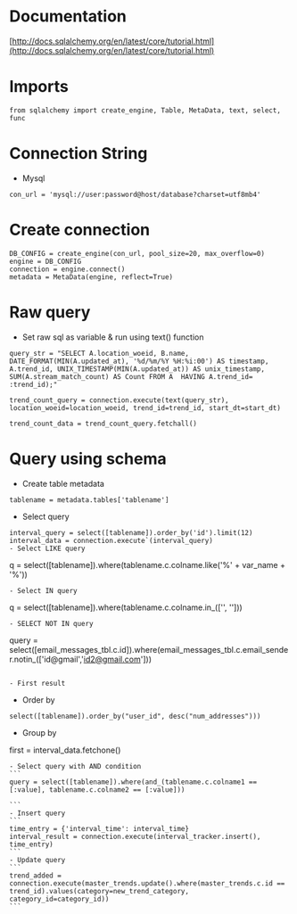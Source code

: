 # Documentation
[http://docs.sqlalchemy.org/en/latest/core/tutorial.html](http://docs.sqlalchemy.org/en/latest/core/tutorial.html)

# Imports
```
from sqlalchemy import create_engine, Table, MetaData, text, select, func
```
# Connection String
- Mysql
```
con_url = 'mysql://user:password@host/database?charset=utf8mb4'
```
# Create connection
```
DB_CONFIG = create_engine(con_url, pool_size=20, max_overflow=0)
engine = DB_CONFIG
connection = engine.connect()
metadata = MetaData(engine, reflect=True)
```
# Raw query
- Set raw sql as variable & run using text() function
```
query_str = "SELECT A.location_woeid, B.name,  DATE_FORMAT(MIN(A.updated_at), '%d/%m/%Y %H:%i:00') AS timestamp, A.trend_id, UNIX_TIMESTAMP(MIN(A.updated_at)) AS unix_timestamp, SUM(A.stream_match_count) AS Count FROM A  HAVING A.trend_id= :trend_id);"

trend_count_query = connection.execute(text(query_str), location_woeid=location_woeid, trend_id=trend_id, start_dt=start_dt)

trend_count_data = trend_count_query.fetchall()
```
# Query using schema
- Create table metadata
```
tablename = metadata.tables['tablename']
```
- Select query
```
interval_query = select([tablename]).order_by('id').limit(12)
interval_data = connection.execute`(interval_query)
- Select LIKE query
```
q = select([tablename]).where(tablename.c.colname.like('%' + var_name + '%'))
```
- Select IN query
```
q = select([tablename]).where(tablename.c.colname.in_(['', '']))
```
- SELECT NOT IN query
```
query = select([email_messages_tbl.c.id]).where(email_messages_tbl.c.email_sender.notin_(['id@gmail','id2@gmail.com']))
```

- First result
```
- Order by
```
select([tablename]).order_by("user_id", desc("num_addresses")))
```
- Group by

first = interval_data.fetchone()
````
- Select query with AND condition
```
query = select([tablename]).where(and_(tablename.c.colname1 == [:value], tablename.c.colname2 == [:value]))

```
- Insert query
```
time_entry = {'interval_time': interval_time}
interval_result = connection.execute(interval_tracker.insert(), time_entry)
```
- Update query
```
trend_added = connection.execute(master_trends.update().where(master_trends.c.id == trend_id).values(category=new_trend_category, category_id=category_id))
```
